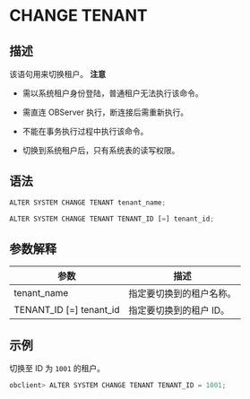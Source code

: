 CHANGE TENANT
==================================



描述
-----------------------

该语句用来切换租户。
**注意**



* 需以系统租户身份登陆，普通租户无法执行该命令。



* 需直连 OBServer 执行，断连接后需重新执行。



* 不能在事务执行过程中执行该命令。



* 切换到系统租户后，只有系统表的读写权限。






语法
-----------------------

```javascript
ALTER SYSTEM CHANGE TENANT tenant_name;

ALTER SYSTEM CHANGE TENANT TENANT_ID [=] tenant_id;
```



参数解释
-------------------------



|          **参数**           |    **描述**     |
|---------------------------|---------------|
| tenant_name               | 指定要切换到的租户名称。  |
| TENANT_ID \[=\] tenant_id | 指定要切换到的租户 ID。 |



示例
-----------------------

切换至 ID 为 `1001` 的租户。

```javascript
obclient> ALTER SYSTEM CHANGE TENANT TENANT_ID = 1001;
```
